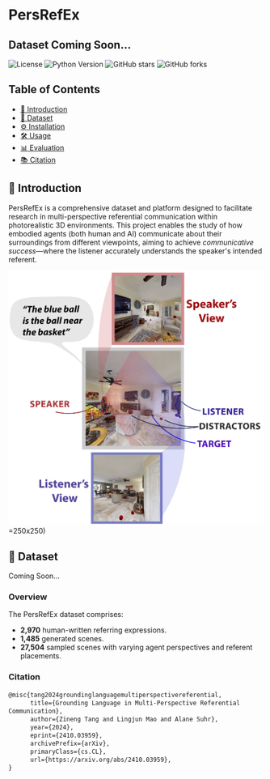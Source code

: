 # PersRefEx
## Dataset Coming Soon...

![License](https://img.shields.io/badge/license-MIT-blue.svg)
![Python Version](https://img.shields.io/badge/python-3.7%2B-blue.svg)
![GitHub stars](https://img.shields.io/github/stars/yourusername/SceneSpeak.svg)
![GitHub forks](https://img.shields.io/github/forks/yourusername/SceneSpeak.svg)

## Table of Contents

- [📖 Introduction](#-introduction)
- [📁 Dataset](#-dataset)
- [⚙️ Installation](#️-installation)
- [🛠️ Usage](#️-usage)
- [📊 Evaluation](#-evaluation)
- [📚 Citation](#-citation)

## 📖 Introduction

PersRefEx is a comprehensive dataset and platform designed to facilitate research in multi-perspective referential communication within photorealistic 3D environments. This project enables the study of how embodied agents (both human and AI) communicate about their surroundings from different viewpoints, aiming to achieve *communicative success*—where the listener accurately understands the speaker's intended referent.

![PersRefEx Overview](assets/teaser.jpg) =250x250)

## 📁 Dataset
Coming Soon...

### Overview

The PersRefEx dataset comprises:

- **2,970** human-written referring expressions.
- **1,485** generated scenes.
- **27,504** sampled scenes with varying agent perspectives and referent placements.

### Citation
```
@misc{tang2024groundinglanguagemultiperspectivereferential,
      title={Grounding Language in Multi-Perspective Referential Communication}, 
      author={Zineng Tang and Lingjun Mao and Alane Suhr},
      year={2024},
      eprint={2410.03959},
      archivePrefix={arXiv},
      primaryClass={cs.CL},
      url={https://arxiv.org/abs/2410.03959}, 
}
```
